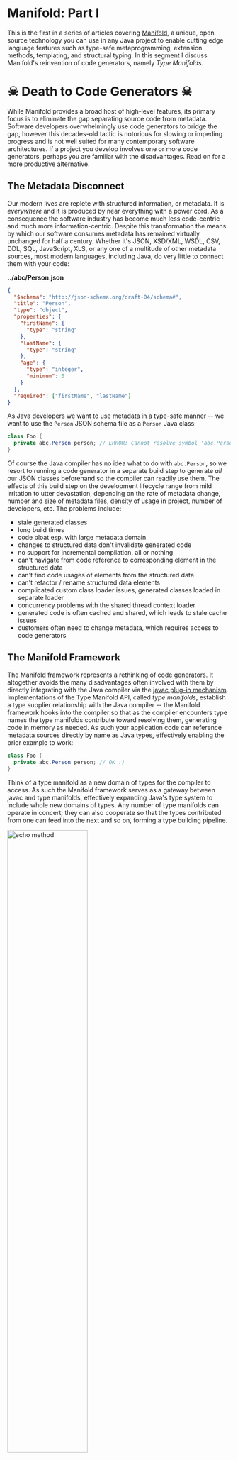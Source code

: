 # Manifold: Part I

This is the first in a series of articles covering [Manifold](http://manifold.systems/), a unique, open source
technology you can use
in any Java project to enable cutting edge language features such as type-safe metaprogramming, extension
methods, templating, and structural typing. In this segment I discuss Manifold's reinvention of code generators, namely
_Type Manifolds_.

# ☠ Death to Code Generators ☠

While Manifold provides a broad host of high-level features, its primary focus is to eliminate the gap separating source
code from metadata. Software developers overwhelmingly use code generators to bridge the gap, however this decades-old
tactic is notorious for slowing or impeding progress and is not well suited for many contemporary software
architectures.
If a project you develop involves one or more code generators, perhaps you are familiar with the disadvantages. Read on
for a more productive alternative.

## The Metadata Disconnect

Our modern lives are replete with structured information, or metadata. It is _everywhere_ and it is produced by near
everything with a power cord. As a consequence the software industry has become much less code-centric and much more
information-centric. Despite this transformation the means by which our software consumes metadata has remained
virtually unchanged for half a century. Whether it's JSON, XSD/XML, WSDL, CSV, DDL, SQL, JavaScript, XLS, or any one of
a multitude of other metadata sources, most modern languages, including Java, do very little to connect them with your
code:

**../abc/Person.json**

```json
{
  "$schema": "http://json-schema.org/draft-04/schema#",
  "title": "Person",
  "type": "object",
  "properties": {
    "firstName": {
      "type": "string"
    },
    "lastName": {
      "type": "string"
    },
    "age": {
      "type": "integer",
      "minimum": 0
    }
  },
  "required": ["firstName", "lastName"]
}
```

As Java developers we want to use metadata in a type-safe manner -- we want to use the `Person` JSON schema file as a
`Person` Java class:

```java
class Foo {
  private abc.Person person; // ERROR: Cannot resolve symbol 'abc.Person'
}
```  

Of course the Java compiler has no idea what to do with `abc.Person`, so we resort to running a code generator in a
separate build step to generate _all_ our JSON classes beforehand so the compiler can readily use them. The effects of
this build step on the development lifecycle range from mild irritation to utter devastation, depending on the rate of
metadata
change, number and size of metadata files, density of usage in project, number of developers, etc. The problems include:

* stale generated classes
* long build times
* code bloat esp. with large metadata domain
* changes to structured data don't invalidate generated code
* no support for incremental compilation, all or nothing
* can't navigate from code reference to corresponding element in the structured data
* can't find code usages of elements from the structured data
* can't refactor / rename structured data elements
* complicated custom class loader issues, generated classes loaded in separate loader
* concurrency problems with the shared thread context loader
* generated code is often cached and shared, which leads to stale cache issues
* customers often need to change metadata, which requires access to code generators

## The Manifold Framework

The Manifold framework represents a rethinking of code generators. It altogether avoids the many disadvantages often
involved with them by directly integrating with the Java compiler via
the [javac plug-in mechanism](https://docs.oracle.com/javase/8/docs/jdk/api/javac/tree/com/sun/source/util/Plugin.html).
Implementations of the Type Manifold API, called _type manifolds_, establish a type supplier relationship with the Java
compiler -- the Manifold framework hooks into the compiler so that as the compiler encounters type names the type
manifolds contribute toward resolving them, generating code in memory as needed. As such your application code
can reference metadata sources directly by name as Java types, effectively enabling the prior example to work:

```java
class Foo {
  private abc.Person person; // OK :)
}
```

Think of a type manifold as a new domain of types for the compiler to access. As such the Manifold framework serves as
a gateway between javac and type manifolds, effectively expanding Java's type system to include whole new domains of
types. Any number of type manifolds can operate in concert; they can also cooperate so that the types contributed from
one can feed into the next and so on, forming a type building pipeline.

<p><img src="http://manifold.systems/images/manifold_diagram.png" alt="echo method" width="60%" height="60%"/></p>

As the diagram illustrates a type manifold contributes to the definition of types in its domain. For example, the [JSON
type manifold](http://manifold.systems/docs.html#json-and-json-schema) produces types defined in JSON files. A type
manifold can contribute toward a type in different ways. Most
often a type manifold registers as a `primary` contributor, it supplies the main body of the type. The JSON type
manifold
is a primary contributor because it supplies the full type definition according to a JSON Schema file or JSON sample
file.
Alternatively, a type manifold can be a `partial` or `supplementary` contributor.
The [Extension type manifold](http://manifold.systems/docs.html#extension-classes), for instance,
is a supplementary contributor because it augments an existing type with additional methods, interfaces, and other
features. Thus
both the JSON and Extension type manifolds can contribute to the same type, where the JSON manifold supplies the main
body of the type and the Extension type manifold contributes methods and other features provided by extension classes
(I'll cover Extensions in a later article).

Altogether this strategy eliminates many problems plaguing conventional code generators and metadata access in general.
In essence the Type Manifold API redefines what it means to be a code generator. Benefits include:

* **Zero turnaround** – live, type-safe access to metadata; make, discover, and use changes instantly
* **Lightweight** – direct integration with standard Java, requires no special compilers, annotation processors, class
  loaders, or runtime agents
* **Efficient, dynamic** – Manifold only produces types as they are needed by the compiler
* **Simple, open API** – you can build your own type manifolds
* **No code generation build step** – eliminates code generators from your development build process (when dynamic mode
  is used)
* **IntelliJ IDEA** – comprehensive IDE support: incremental compilation, code completion, navigation, usage searching,
  refactoring, debugging, etc.

Further, the Type Manifold API unifies code generator architecture by providing much needed structure and consistency
for developers writing code generators. It puts an end to "lone wolf" code generator projects only one developer fully
understands.
Moreover, you don't have to invest in one-off IDE integration projects;
the [Manifold plugin for IntelliJ](http://manifold.systems/docs.html#working-with-intellij) handles everything
for you, from incremental compilation to usage searching to refactoring. Finally, even if you've already invested in an
existing code generator, you can still recycle it as a wrapped type manifold -- the wrapper can delegate
source production to your existing framework. Learn more about implementing type
manifolds [here](http://manifold.systems/docs.html#build-your-own-manifold).

## Synergy

Perhaps the most refreshing benefit from using Manifold is the synergy resulting from its presence in all stages of
development. With Manifold you
can define and use metadata that best suits your needs without having to concern yourself with build implications or
IDE integration; you can create a metadata file, use it directly as a type, modify it, and access the changes
immediately in your code; no awkward build/compilation steps involved, no caches to update. With comprehensive IDE
support, you can readily navigate to and from metadata elements, find usages from metadata, refactor, etc.  
Finally metadata has first-class representation in the Java development
lifecycle!  [View it in action](http://manifold.systems/images/JsonDemo.mp4).

## Using Manifold

### Setup

Using Manifold in your Java project is easy:

* Add the Manifold jar as a plugin argument to java**c**
* Add the Manifold jar to your java classpath (optional)

That's all.

Manifold fully supports [Java 8](http://www.oracle.com/technetwork/java/javase/downloads/jdk8-downloads-2133151.html)
, [Java 9](http://www.oracle.com/technetwork/java/javase/downloads/jdk9-downloads-3848520.html),
and [Java 10](http://www.oracle.com/technetwork/java/javase/downloads/jdk10-downloads-4416644.html).

Manifold works well with Maven and Gradle too. Learn more about adding Manifold to your
project [here](http://manifold.systems/docs.html#setup).

### Working with IntelliJ

Manifold is fully supported in [IntelliJ IDEA](https://www.jetbrains.com/idea/download)
and [Android Studio](https://developer.android.com/studio).

**Install**

Get the [Manifold plugin](https://plugins.jetbrains.com/plugin/10057-manifold) directly from within the IDE via:

<kbd>Settings</kbd> ➜ <kbd>Plugins</kbd> ➜ <kbd>Marketplace</kbd> ➜ search: `Manifold`

<iframe frameborder="none" width="245px" height="48px" src="https://plugins.jetbrains.com/embeddable/install/10057">
</iframe>

<p><img src="http://manifold.systems/images/ManifoldPlugin.png" alt="echo method" width="60%" height="60%"/></p>


**New Project**

Creating a new project with Manifold support is easy.  [Check it out](http://manifold.systems/images/NewProject.mp4).

**Add Manifold to Existing Module**

You can add manifold to module[s] of an existing project
too. [Check it out](http://manifold.systems/images/ManifoldModule.png).

**Sample Project**

Experiment with the [Manifold Sample Project](https://github.com/manifold-systems/manifold-sample-project).

## Conclusion

As a long time Java developer I've personally worked on several projects involving heavy code generation. I've seen
the sometimes devastating effects of its use: build times measured in hours at customer sites, dev lifecycle
demoralization,
code generator development and maintenance consuming precious time, etc. It's about time for a better solution and I
think Manifold
makes good progress toward that goal.

There's much more to cover. Future articles in this series will address:

* Using the [JSON type manifold](http://manifold.systems/docs.html#json-and-json-schema)
* The Extension Manifold and writing [Extension Classes](http://manifold.systems/docs.html#extension-classes)
* [Structural Interfaces](http://manifold.systems/docs.html#structural-interfaces)
* [Templates](http://manifold.systems/docs.html#templating)
* The SQL type manifold

As a bonus for reading this far, I'll touch on one of Manifold's latest features...

A **String template** lets you use the `$` character to embed a Java expression directly into a String. You can
use `$` to embed a simple variable:

```java
int hour = 8;
String time = "It is $hour o'clock";  // prints "It is 8 o'clock"
```

Or you can embed an expression of any complexity in curly braces:

```java
LocalTime localTime = LocalTime.now();
String ltime = "It is ${localTime.getHour()}:${localTime.getMinute()}"; // prints "It is 8:39"
```

Learn more [here](http://manifold.systems/docs.html#templating).
 